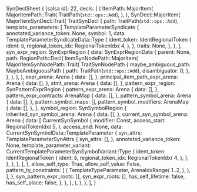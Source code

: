 SynDeclSheet {
    [salsa id]: 22,
    decls: [
        (
            ItemPath::MajorItem(
                MajorItemPath::Trait(
                    TraitPath(`std::ops::Add`),
                ),
            ),
            SynDecl::MajorItem(
                MajorItemSynDecl::Trait(
                    TraitSynDecl {
                        path: TraitPath(`std::ops::Add`),
                        template_parameters: [
                            TemplateParameterSyndicate {
                                annotated_variance_token: None,
                                symbol: 1,
                                data: TemplateParameterSyndicateData::Type {
                                    ident_token: IdentRegionalToken {
                                        ident: `B`,
                                        regional_token_idx: RegionalTokenIdx(
                                            4,
                                        ),
                                    },
                                    traits: None,
                                },
                            },
                        ],
                        syn_expr_region: SynExprRegion {
                            data: SynExprRegionData {
                                parent: None,
                                path: RegionPath::Decl(
                                    ItemSynNodePath::MajorItem(
                                        MajorItemSynNodePath::Trait(
                                            TraitSynNodePath {
                                                maybe_ambiguous_path: MaybeAmbiguousPath {
                                                    path: TraitPath(`std::ops::Add`),
                                                    disambiguator: 0,
                                                },
                                            },
                                        ),
                                    ),
                                ),
                                expr_arena: Arena {
                                    data: [],
                                },
                                principal_item_path_expr_arena: Arena {
                                    data: [],
                                },
                                stmt_arena: Arena {
                                    data: [],
                                },
                                pattern_expr_region: SynPatternExprRegion {
                                    pattern_expr_arena: Arena {
                                        data: [],
                                    },
                                    pattern_expr_contracts: ArenaMap {
                                        data: [],
                                    },
                                    pattern_symbol_arena: Arena {
                                        data: [],
                                    },
                                    pattern_symbol_maps: [],
                                    pattern_symbol_modifiers: ArenaMap {
                                        data: [],
                                    },
                                },
                                symbol_region: SynSymbolRegion {
                                    inherited_syn_symbol_arena: Arena {
                                        data: [],
                                    },
                                    current_syn_symbol_arena: Arena {
                                        data: [
                                            CurrentSynSymbol {
                                                modifier: Const,
                                                access_start: RegionalTokenIdx(
                                                    5,
                                                ),
                                                access_end: None,
                                                data: CurrentSynSymbolData::TemplateParameter {
                                                    syn_attrs: TemplateParameterSynAttrs {
                                                        syn_attrs: [],
                                                    },
                                                    annotated_variance_token: None,
                                                    template_parameter_variant: CurrentTemplateParameterSynSymbolVariant::Type {
                                                        ident_token: IdentRegionalToken {
                                                            ident: `B`,
                                                            regional_token_idx: RegionalTokenIdx(
                                                                4,
                                                            ),
                                                        },
                                                    },
                                                },
                                            },
                                        ],
                                    },
                                    allow_self_type: True,
                                    allow_self_value: False,
                                    pattern_ty_constraints: [
                                        (
                                            TemplateTypeParameter,
                                            ArenaIdxRange(
                                                1..2,
                                            ),
                                        ),
                                    ],
                                },
                                syn_pattern_expr_roots: [],
                                syn_expr_roots: [],
                                has_self_lifetime: false,
                                has_self_place: false,
                            },
                        },
                    },
                ),
            ),
        ),
    ],
}